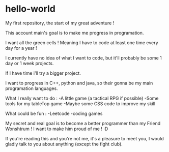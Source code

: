 # hello-world
My first repository, the start of my great adventure ! 

This account main's goal is to make me progress in programation.

I want all the green cells ! Meaning I have to code at least one time every day for a year !

I currently have no idea of what I want to code, but it'll probably be some 1 day or 1 week projects. 

If I have time i'll try a bigger project.

I want to progress in C++, python and java, so their gonna be my main programation languages.

What I really want to do : 
-A little game (a tactical RPG if possible)
-Some tools for my tableTop game
-Maybe some CSS code to improve my skill


What could be fun :
-Leetcode
-coding games

My secret and real goal is to become a better programmer than my Friend Wonshtrum ! I want to make him proud of me ! :D

If you're reading this and you're not me, it's a pleasure to meet you, I would gladly talk to you about anything (except the fight club).
